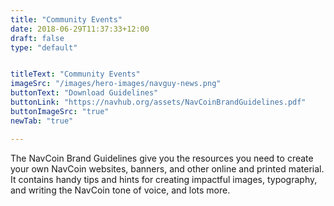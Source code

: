 ```yaml
---
title: "Community Events"
date: 2018-06-29T11:37:33+12:00
draft: false
type: "default"


titleText: "Community Events"
imageSrc: "/images/hero-images/navguy-news.png"
buttonText: "Download Guidelines"
buttonLink: "https://navhub.org/assets/NavCoinBrandGuidelines.pdf"
buttonImageSrc: "true"
newTab: "true"

---
```

The NavCoin Brand Guidelines give you the resources you need to create your own NavCoin websites, banners, and other online and printed material. It contains handy tips and hints for creating impactful images, typography, and writing the NavCoin tone of voice, and lots more.